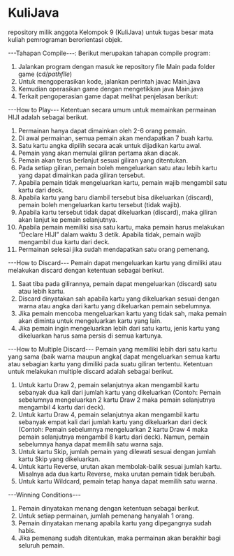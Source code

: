 # KuliJava
repository milik anggota Kelompok 9 (KuliJava) untuk tugas besar mata kuliah pemrograman berorientasi objek.

---Tahapan Compile---:
Berikut merupakan tahapan compile program:
1. Jalankan program dengan masuk ke repository file Main pada folder game (cd/*pathfile*) 
2. Untuk mengoperasikan kode, jalankan perintah javac Main.java
3. Kemudian operasikan game dengan mengetikkan java Main.java
4. Terkait pengoperasian game dapat melihat penjelasan berikut:

---How to Play---
Ketentuan secara umum untuk memainkan permainan HIJI adalah sebagai berikut.
1. Permainan hanya dapat dimainkan oleh 2-6 orang pemain.
2. Di awal permainan, semua pemain akan mendapatkan 7 buah kartu.
3. Satu kartu angka dipilih secara acak untuk dijadikan kartu awal.
4. Pemain yang akan memulai giliran pertama akan diacak.
5. Pemain akan terus berlanjut sesuai giliran yang ditentukan.
6. Pada setiap giliran, pemain boleh mengeluarkan satu atau lebih kartu yang dapat dimainkan pada giliran tersebut. 
7. Apabila pemain tidak mengeluarkan kartu, pemain wajib mengambil satu kartu dari deck.
8. Apabila kartu yang baru diambil tersebut bisa dikeluarkan (discard), pemain boleh mengeluarkan kartu tersebut (tidak wajib).
9. Apabila kartu tersebut tidak dapat dikeluarkan (discard), maka giliran akan lanjut ke pemain selanjutnya.
10. Apabila pemain memiliki sisa satu kartu, maka pemain harus melakukan “Declare HIJI” dalam waktu 3 detik. Apabila tidak, pemain wajib mengambil dua kartu dari deck.
11. Permainan selesai jika sudah mendapatkan satu orang pemenang.

---How to Discard---
Pemain dapat mengeluarkan kartu yang dimiliki atau melakukan discard dengan ketentuan sebagai berikut.
1. Saat tiba pada gilirannya, pemain dapat mengeluarkan (discard) satu atau lebih kartu.
2. Discard dinyatakan sah apabila kartu yang dikeluarkan sesuai dengan warna atau angka dari kartu yang dikeluarkan pemain sebelumnya. 
3. Jika pemain mencoba mengeluarkan kartu yang tidak sah, maka pemain akan diminta untuk mengeluarkan kartu yang lain.
4. Jika pemain ingin mengeluarkan lebih dari satu kartu, jenis kartu yang dikeluarkan harus sama persis di semua kartunya.

---How to Multiple Discard---
Pemain yang memiliki lebih dari satu kartu yang sama (baik warna maupun angka( dapat mengeluarkan semua kartu atau sebagian kartu yang dimiliki pada suatu giliran tertentu. Ketentuan untuk melakukan multiple discard adalah sebagai berikut.
1. Untuk kartu Draw 2, pemain selanjutnya akan mengambil kartu sebanyak dua kali dari jumlah kartu yang dikeluarkan (Contoh: Pemain sebelumnya mengeluarkan 2 kartu Draw 2 maka pemain selanjutnya mengambil 4 kartu dari deck).
2. Untuk kartu Draw 4, pemain selanjutnya akan mengambil kartu sebanyak empat kali dari jumlah kartu yang dikeluarkan dari deck (Contoh: Pemain sebelumnya mengeluarkan 2 kartu Draw 4 maka pemain selanjutnya mengambil 8 kartu dari deck). Namun, pemain sebelumnya hanya dapat memilih satu warna saja.
3. Untuk kartu Skip, jumlah pemain yang dilewati sesuai dengan jumlah kartu Skip yang dikeluarkan.
4. Untuk kartu Reverse, urutan akan membolak-balik sesuai jumlah kartu. Misalnya ada dua kartu Reverse, maka urutan pemain tidak berubah.
5. Untuk kartu Wildcard, pemain tetap hanya dapat memilih satu warna.

---Winning Conditions---
1. Pemain dinyatakan menang dengan ketentuan sebagai berikut.
2. Untuk setiap permainan, jumlah pemenang hanyalah 1 orang.
3. Pemain dinyatakan menang apabila kartu yang dipegangnya sudah habis.
4. Jika pemenang sudah ditentukan, maka permainan akan berakhir bagi seluruh pemain.

